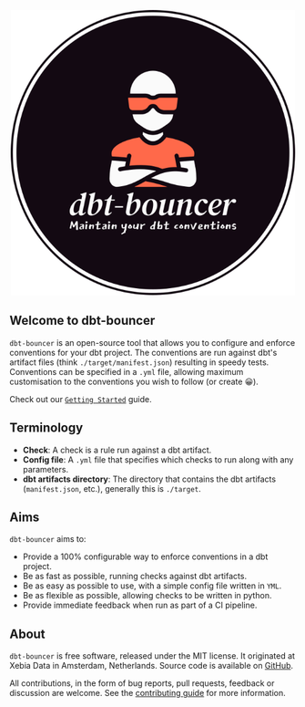 <p align="center">
  <img src="https://github.com/godatadriven/dbt-bouncer/raw/main/docs/assets/logo.svg" alt="dbt-bouncer logo" width="500"/>
</p>

## Welcome to dbt-bouncer

`dbt-bouncer` is an open-source tool that allows you to configure and enforce conventions for your dbt project. The conventions are run against dbt's artifact files (think `./target/manifest.json`) resulting in speedy tests. Conventions can be specified in a `.yml` file, allowing maximum customisation to the conventions you wish to follow (or create 😀).

Check out our [`Getting Started`](./getting_started.md) guide.

## Terminology

- __Check__: A check is a rule run against a dbt artifact.
- __Config file__: A `.yml` file that specifies which checks to run along with any parameters.
- __dbt artifacts directory__: The directory that contains the dbt artifacts (`manifest.json`, etc.), generally this is `./target`.

## Aims

`dbt-bouncer` aims to:

- Provide a 100% configurable way to enforce conventions in a dbt project.
- Be as fast as possible, running checks against dbt artifacts.
- Be as easy as possible to use, with a simple config file written in `YML`.
- Be as flexible as possible, allowing checks to be written in python.
- Provide immediate feedback when run as part of a CI pipeline.

## About

`dbt-bouncer` is free software, released under the MIT license. It originated at Xebia Data in Amsterdam, Netherlands. Source code is available on [GitHub](https://github.com/godatadriven/dbt-bouncer).

All contributions, in the form of bug reports, pull requests, feedback or discussion are welcome. See the [contributing guide](./CONTRIBUTING.md) for more information.
